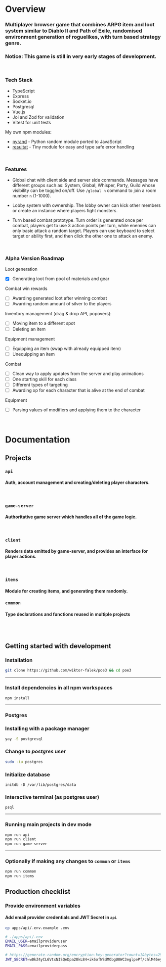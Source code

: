 # Overview

### Multiplayer browser game that combines ARPG item and loot system similar to Diablo II and Path of Exile, randomised environment generation of roguelikes, with turn based strategy genre.

### **Notice: This game is still in very early stages of development.**

<br>

### Tech Stack

- TypeScript
- Express
- Socket.io
- Postgresql
- Vue.js
- Joi and Zod for validation
- Vitest for unit tests

My own npm modules:

- [pyrand](https://github.com/wiktor-falek/pyrand) - Python random module ported to JavaScript
- [resultat](https://github.com/wiktor-falek/resultat) - Tiny module for easy and type safe error handling

<br>

### Features

- Global chat with client side and server side commands. Messages have different groups such as: System, Global, Whisper, Party, Guild whose visibility can be toggled on/off. Use `/global n` command to join a room number `n` (1-1000).

- Lobby system with ownership.
  The lobby owner can kick other members or create an instance where players fight monsters.

- Turn based combat prototype. Turn order is generated once per combat,
  players get to use 3 action points per turn, while enemies can only basic attack a random target.
  Players can use keyboard to select target or ability first, and then click the other one to attack an enemy.

<br>

### Alpha Version Roadmap

Loot generation

- [x] Generating loot from pool of materials and gear

Combat win rewards

- [ ] Awarding generated loot after winning combat
- [ ] Awarding random amount of silver to the players

Inventory management (drag & drop API, popovers):

- [ ] Moving item to a different spot
- [ ] Deleting an item

Equipment management

- [ ] Equipping an item (swap with already equipped item)
- [ ] Unequipping an item

Combat

- [ ] Clean way to apply updates from the server and play animations
- [ ] One starting skill for each class
- [ ] Different types of targeting
- [ ] Awarding xp for each character that is alive at the end of combat

Equipment

- [ ] Parsing values of modifiers and applying them to the character

<br>

# Documentation

## Projects

### **`api`**

#### Auth, account management and creating/deleting player characters.

<br>

### **`game-server`**

#### Authoritative game server which handles all of the game logic.

<br>

### **`client`**

#### Renders data emitted by game-server, and provides an interface for player actions.

<br>

### **`items`**

#### Module for creating items, and generating them randomly.

### **`common`**

#### Type declarations and functions reused in multiple projects

<br>

<br>

## Getting started with development

### Installation

```bash
git clone https://github.com/wiktor-falek/poe3 && cd poe3
```

<hr>

### Install dependencies in all npm workspaces

```bash
npm install
```

<hr>

### Postgres

### Installing with a package manager

```bash
yay -S postgresql
```

### Change to _postgres_ user

```bash
sudo -iu postgres
```

### Initialize database

```
initdb -D /var/lib/postgres/data
```

### Interactive terminal (as postgres user)

```
psql
```

<hr>

### Running main projects in dev mode

```bash
npm run api
npm run client
npm run game-server
```

<hr>

### Optionally if making any changes to `common` or `items`

```bash
npm run common
npm run items
```

## Production checklist

### Provide environment variables

#### Add email provider credentials and JWT Secret in `api`

```bash
cp apps/api/.env.example .env

# ./apps/api/.env
EMAIL_USER=emailprovideruser
EMAIL_PASS=emailproviderpass

# https://generate-random.org/encryption-key-generator?count=1&bytes=256&cipher=aes-256-cbc&string=&password=
JWT_SECRET=w0kZ4yCL6VtxNISQeDpa28kL84+ik6ofWSdMObgU0WC3eglpePf/chlM46eyRBZeXQAjGH2/47cLqw61lfkXyXd+W5dC9UOX1j+K8jR18BkJ/bQYRCEOOfIjUWPwCRqPeOKZ0DSekKFuxsA5IRPJF02uvrlA8EVbtnA3wWVpTwCDivipRmu5gloGwIzB4gqJU2Q/TqPJcsGXdwxcFfv4YWsraG2tn/VYA74VrBFtfAIihHOYsCjHsmoZofRKgxvkMq0Tl0iw6oJm0mJYOKqFJvocnfhCTlK6UyLg9x4wS6OZVsbTn49av4UkzEZ7uYTRY2+V2JSfg89IGDVxUrL93+hTX5k6VNy7Zc1ss2koRng=
```
